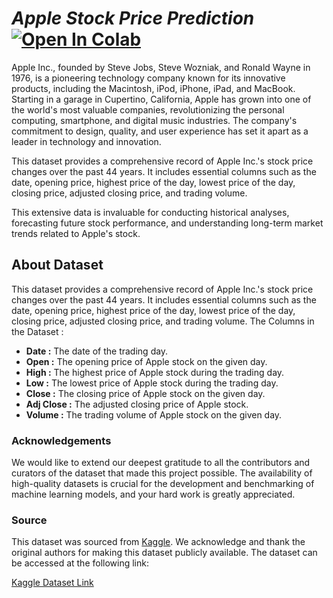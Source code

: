 # *Apple Stock Price Prediction*  [![Open In Colab](https://colab.research.google.com/assets/colab-badge.svg)](https://colab.research.google.com/drive/1zRZNbOAR7D_aQGBvkHMBeHVH0DL2UeBU?usp=sharing)



Apple Inc., founded by Steve Jobs, Steve Wozniak, and Ronald Wayne in 1976, is a pioneering technology company known for its innovative products, including the Macintosh, iPod, iPhone, iPad, and MacBook. Starting in a garage in Cupertino, California, Apple has grown into one of the world's most valuable companies, revolutionizing the personal computing, smartphone, and digital music industries. The company's commitment to design, quality, and user experience has set it apart as a leader in technology and innovation.

This dataset provides a comprehensive record of Apple Inc.'s stock price changes over the past 44 years. It includes essential columns such as the date, opening price, highest price of the day, lowest price of the day, closing price, adjusted closing price, and trading volume.

This extensive data is invaluable for conducting historical analyses, forecasting future stock performance, and understanding long-term market trends related to Apple's stock.

## About Dataset

This dataset provides a comprehensive record of Apple Inc.'s stock price changes over the past 44 years. It includes essential columns such as the date, opening price, highest price of the day, lowest price of the day, closing price, adjusted closing price, and trading volume.
The Columns in the Dataset :
- **Date :** The date of the trading day.
- **Open :** The opening price of Apple stock on the given day.
- **High :** The highest price of Apple stock during the trading day.
- **Low :** The lowest price of Apple stock during the trading day.
- **Close :** The closing price of Apple stock on the given day.
- **Adj Close :** The adjusted closing price of Apple stock.
- **Volume :** The trading volume of Apple stock on the given day.

### Acknowledgements

We would like to extend our deepest gratitude to all the contributors and curators of the dataset that made this project possible. The availability of high-quality datasets is crucial for the development and benchmarking of machine learning models, and your hard work is greatly appreciated.

### Source

This dataset was sourced from [Kaggle](https://www.kaggle.com). We acknowledge and thank the original authors for making this dataset publicly available. The dataset can be accessed at the following link:

[Kaggle Dataset Link](https://www.kaggle.com/datasets/mayankanand2701/apple-stock-price-dataset/data)